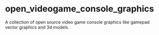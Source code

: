 # open_videogame_console_graphics
A collection of open source video game console graphics like gamepad vector graphics and 3d models.
